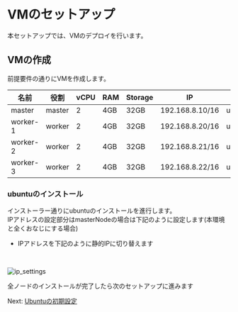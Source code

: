 # VMのセットアップ

本セットアップでは、VMのデプロイを行います。

## VMの作成

前提要件の通りにVMを作成します。

|名前|役割|vCPU|RAM|Storage|IP|OS|
|--|--|--|--|--|--|--|
|master|master|2|4GB|32GB|192.168.8.10/16|ubuntu20.04|
|worker-1|worker|2|4GB|32GB|192.168.8.20/16|ubuntu20.04|
|worker-2|worker|2|4GB|32GB|192.168.8.21/16|ubuntu20.04|
|worker-3|worker|2|4GB|32GB|192.168.8.22/16|ubuntu20.04|

### ubuntuのインストール

インストーラー通りにubuntuのインストールを進行します。<br>
IPアドレスの設定部分はmasterNodeの場合は下記のように設定します(本環境と全くおなじにする場合)

- IPアドレスを下記のように静的IPに切り替えます
<br>

![ip_settings](https://i.gyazo.com/59ef2aa151de1438b39607a5dbce4470.png)

全ノードのインストールが完了したら次のセットアップに進みます

Next: [Ubuntuの初期設定](./2-UbuntuSetup.md)